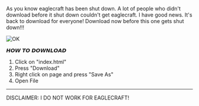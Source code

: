 As you know eaglecraft has been shut down. A lot of people who didn't download before it shut down couldn't get eaglecraft. I have good news. It's back to download for everyone! Download now before this one gets shut down!!!

![OK](https://user-images.githubusercontent.com/119814547/205516681-f8a1329f-78a7-4370-a6db-d98a959a8f34.png)


𝙃𝙊𝙒 𝙏𝙊 𝘿𝙊𝙒𝙉𝙇𝙊𝘼𝘿

1. Click on "index.html"
2. Press "Download"
3. Right click on page and press "Save As"
4. Open File


___________________________________________
      


       




      

        


DISCLAIMER: I DO NOT WORK FOR EAGLECRAFT!
